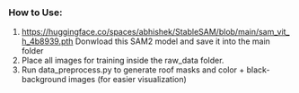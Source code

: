 ### How to Use:
1. https://huggingface.co/spaces/abhishek/StableSAM/blob/main/sam_vit_h_4b8939.pth Donwload this SAM2 model and save it into the main folder
2. Place all images for training inside the raw_data folder.
3. Run data_preprocess.py to generate roof masks and color + black-background images (for easier visualization)
